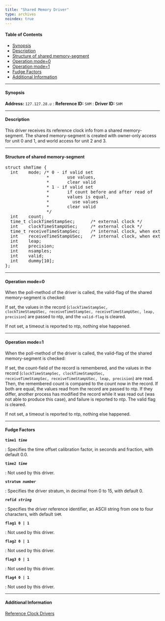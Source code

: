 ```yaml
---
title: "Shared Memory Driver"
type: archives
noindex: true
---
```


#### Table of Contents

*   [Synopsis](/archives/3-5.93e/driver28/#synopsis)
*   [Description](/archives/3-5.93e/driver28/#description)
*   [Structure of shared memory-segment](/archives/3-5.93e/driver28/#structure-of-shared-memory-segment)
*   [Operation mode=0](/archives/3-5.93e/driver28/#operation-mode0)
*   [Operation mode=1](/archives/3-5.93e/driver28/#operation-mode1)
*   [Fudge Factors](/archives/3-5.93e/driver28/#fudge-factors)
*   [Additional Information](/archives/3-5.93e/driver28/#additional-information)

* * *

#### Synopsis

**Address:** <code>127.127.28._u_</code>
: **Reference ID:** <code>SHM</code>
: **Driver ID:** <code>SHM</code>

* * *

#### Description

This driver receives its reference clock info from a shared memory-segment. The shared memory-segment is created with owner-only access for unit 0 and 1, and world access for unit 2 and 3.

* * *

#### Structure of shared memory-segment

<pre>
struct shmTime {
  int    mode; /* 0 - if valid set
                *       use values, 
                *       clear valid
                * 1 - if valid set 
                *       if count before and after read of 
                *       values is equal,
                *         use values 
                *       clear valid
                */
  int    count;
  time_t clockTimeStampSec;      /* external clock */
  int    clockTimeStampUSec;     /* external clock */
  time_t receiveTimeStampSec;    /* internal clock, when external value was received */
  int    receiveTimeStampUSec;   /* internal clock, when external value was received */
  int    leap;
  int    precision;
  int    nsamples;
  int    valid;
  int    dummy[10]; 
};
</pre>

* * *

#### Operation mode=0

When the poll-method of the driver is called, the valid-flag of the shared memory-segment is checked:

If set, the values in the record (<code>clockTimeStampSec, clockTimeStampUSec, receiveTimeStampSec, receiveTimeStampUSec, leap, precision</code>) are passed to ntp, and the <code>valid-flag</code> is cleared.

If not set, a timeout is reported to ntp, nothing else happened.

* * *

#### Operation mode=1

When the poll-method of the driver is called, the valid-flag of the shared memory-segment is checked:

If set, the count-field of the record is remembered, and the values in the record (<code>clockTimeStampSec, clockTimeStampUSec, receiveTimeStampSec, receiveTimeStampUSec, leap, precision</code>) are read. Then, the remembered count is compared to the count now in the record. If both are equal, the values read from the record are passed to ntp. If they differ, another process has modified the record while it was read out (was not able to produce this case), and failure is reported to ntp. The valid flag is cleared.

If not set, a timeout is reported to ntp, nothing else happened.

* * *

#### Fudge Factors

<code>**time1 _time_**</code>

: Specifies the time offset calibration factor, in seconds and fraction, with default 0.0.

<code>**time2 _time_**</code>

: Not used by this driver.

<code>**stratum _number_**</code>

: Specifies the driver stratum, in decimal from 0 to 15, with default 0.

<code>**refid _string_**</code>

: Specifies the driver reference identifier, an ASCII string from one to four characters, with default <code>SHM</code>.

<code>**flag1 0 | 1**</code>

: Not used by this driver. 

<code>**flag2 0 | 1**</code>

: Not used by this driver.

<code>**flag3 0 | 1**</code>

: Not used by this driver.

<code>**flag4 0 | 1**</code>

: Not used by this driver. 

* * *

#### Additional Information

[Reference Clock Drivers](/archives/3-5.93e/refclock/)